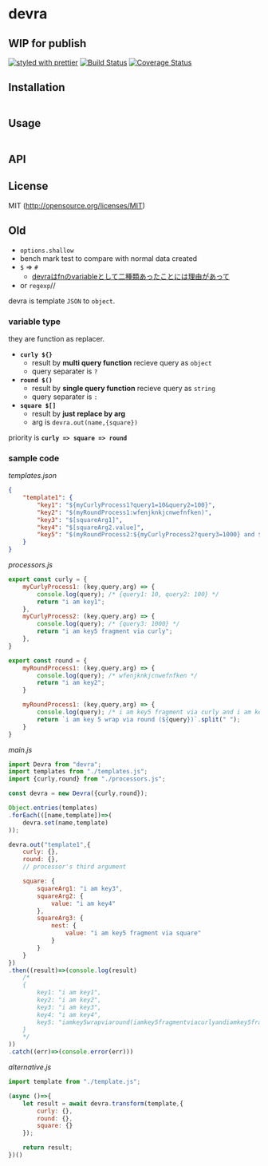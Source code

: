 # devra

## WIP for publish

[![styled with prettier]()]()
[![Build Status]()]()
[![Coverage Status]()]()

## Installation
```shell
```
## Usage
```js
```
## API
## License
MIT (http://opensource.org/licenses/MIT)

## Old

* `options.shallow`
* bench mark test to compare with normal data created
* `$` => `#`
    * [devraはfnのvariableとして二種類あったことには理由があって](https://www.facebook.com/toxictoxer/posts/2012829412303952)
* or `regexp`//

devra is template `JSON` to `object`.

### variable type

they are function as replacer.

- **`curly ${}`**
    - result by **multi query function** recieve query as `object`
    - query separater is `?`
- **`round $()`**
    - result by **single query function** recieve query as `string`
    - query separater is `:`
- **`square $[]`**
    - result by **just replace by arg**
    - arg is `devra.out(name,{square})`

priority is **`curly => square => round`**

### sample code

*templates.json*
```json
{
    "template1": {
        "key1": "${myCurlyProcess1?query1=10&query2=100}",
        "key2": "$(myRoundProcess1:wfenjknkjcnwefnfken)",
        "key3": "$[squareArg1]",
        "key4": "$[squareArg2.value]",
        "key5": "$(myRoundProcess2:${myCurlyProcess2?query3=1000} and $[squareArg3.nest.value])"
    }
}
```

*processors.js*
```javascript
export const curly = {
    myCurlyProcess1: (key,query,arg) => {
        console.log(query); /* {query1: 10, query2: 100} */
        return "i am key1";
    },
    myCurlyProcess2: (key,query,arg) => {
        console.log(query); /* {query3: 1000} */
        return "i am key5 fragment via curly";
    },
}

export const round = {
    myRoundProcess1: (key,query,arg) => {
        console.log(query); /* wfenjknkjcnwefnfken */
        return "i am key2";
    }

    myRoundProcess1: (key,query,arg) => {
        console.log(query); /* i am key5 fragment via curly and i am key5 fragment via square */
        return `i am key 5 wrap via round (${query})`.split(" ");
    }
}
```

*main.js*
```javascript
import Devra from "devra";
import templates from "./templates.js";
import {curly,round} from "./processors.js";

const devra = new Devra({curly,round});

Object.entries(templates)
.forEach(([name,template])=>(
    devra.set(name,template)
));

devra.out("template1",{
    curly: {},
    round: {},
    // processor's third argument

    square: {
        squareArg1: "i am key3",
        squareArg2: {
            value: "i am key4"
        },
        squareArg3: {
            nest: {
                value: "i am key5 fragment via square"
            }
        }
    }
})
.then((result)=>(console.log(result)
    /*
    {
        key1: "i am key1",
        key2: "i am key2",
        key3: "i am key3",
        key4: "i am key4",
        key5: "iamkey5wrapviaround(iamkey5fragmentviacurlyandiamkey5fragmentviasquare)"
    }
    */
))
.catch((err)=>(console.error(err)))
```

*alternative.js*
```javascript
import template from "./template.js";

(async ()=>{
    let result = await devra.transform(template,{
        curly: {},
        round: {},
        square: {}
    });

    return result;
})()
```
